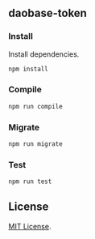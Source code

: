 ## daobase-token

### Install

Install dependencies.

```sh
npm install
```

### Compile

```sh
npm run compile
```

### Migrate

```sh
npm run migrate
```

### Test

```sh
npm run test
```

## License

[MIT License](http://opensource.org/licenses/MIT).
